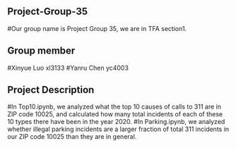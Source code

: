 ## Project-Group-35 
#Our group name is Project Group 35, we are in TFA section1.

## Group member
#Xinyue Luo xl3133
#Yanru Chen yc4003

## Project Description
#In Top10.ipynb, we analyzed what the top 10 causes of calls to 311 are in ZIP code 10025, and calculated how many total incidents of each of these 10 types there have been in the year 2020. 
#In Parking.ipynb, we analyzed whether illegal parking incidents are a larger fraction of total 311 incidents in our ZIP code 10025 than they are in general.


